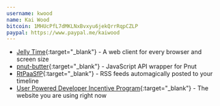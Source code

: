 ```yaml
---
username: kwood
name: Kai Wood
bitcoin: 1MHUcPfL7dMKLNxBvxyu6jekQrrRqpCZLP
paypal: https://www.paypal.me/kaiwood
---
```


* [Jelly Time](http://jellytime.net){:target="_blank"} - A web client for every browser and screen size
* [pnut-butter](https://www.npmjs.com/package/pnut-butter){:target="_blank"} - JavaScript API wrapper for Pnut
* [RtPaaSfP](https://rss-to-pnut-as-a-service-for-pnut.link/settings){:target="_blank"} - RSS feeds automagically posted to your timeline
* [User Powered Developer Incentive Program](http://www.updip.link){:target="_blank"} - The website you are using right now 